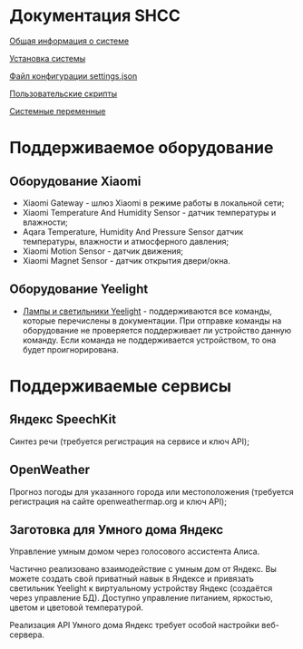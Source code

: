 # Документация SHCC

[Общая информация о системе](common.md)

[Установка системы](install.md)

[Файл конфигурации settings.json](settings.md)

[Пользовательские скрипты](userscripts.md)

[Системные переменные](variables.md)

# Поддерживаемое оборудование

## Оборудование Xiaomi

- Xiaomi Gateway - шлюз Xiaomi в режиме работы в локальной сети;
- Xiaomi Temperature And Humidity Sensor - датчик температуры и влажности;
- Aqara Temperature, Humidity And Pressure Sensor датчик температуры, влажности и атмосферного давления;
- Xiaomi Motion Sensor - датчик движения;
- Xiaomi Magnet Sensor - датчик открытия двери/окна.

## Оборудование Yeelight

- [Лампы и светильники Yeelight](yeelight/GenericDevice.md) - поддерживаются все команды, которые перечислены в документации. При отправке команды на оборудование не проверяется поддерживает ли устройство данную команду. Если команда не поддерживается устройством, то она будет проигнорирована.

# Поддерживаемые сервисы

## Яндекс SpeechKit

Синтез речи (требуется регистрация на сервисе и ключ API);

## OpenWeather

Прогноз погоды для указанного города или местоположения (требуется регистрация на сайте openweathermap.org и ключ API);

## Заготовка для Умного дома Яндекс

Управление умным домом через голосового ассистента Алиса.

Частично реализовано взаимодействие с умным дом от Яндекс. Вы можете создать свой приватный навык в Яндексе и привязать светильник Yeelight к виртуальному устройству Яндекс (создаётся через управление БД). Доступно управление питанием, яркостью, цветом и цветовой температурой.

Реализация API Умного дома Яндекс требует особой настройки веб-сервера.
